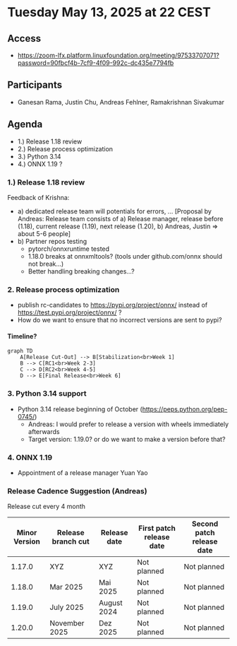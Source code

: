 # Tuesday May 13, 2025 at 22 CEST

## Access
* https://zoom-lfx.platform.linuxfoundation.org/meeting/97533707071?password=90fbcf4b-7cf9-4f09-992c-dc435e7794fb

## Participants
* Ganesan Rama, Justin Chu, Andreas Fehlner, Ramakrishnan Sivakumar

## Agenda
* 1.) Release 1.18 review
* 2.) Release process optimization
* 3.) Python 3.14
* 4.) ONNX 1.19 ? 

### 1.) Release 1.18 review ###
Feedback of Krishna:
* a) dedicated release team will potentials for errors, ... [Proposal by Andreas: Release team consists of a) Release manager, release before (1.18), current release (1.19), next release (1.20), b) Andreas, Justin => about 5-6 people] 
* b) Partner repos testing
    * pytorch/onnxruntime tested
    * 1.18.0 breaks at onnxmltools? (tools under github.com/onnx should not break...)
    * Better handling breaking changes...?

### 2. Release process optimization ###
* publish rc-candidates to https://pypi.org/project/onnx/ instead of https://test.pypi.org/project/onnx/ ?
* How do we want to ensure that no incorrect versions are sent to pypi?

#### Timeline?
```mermaid
graph TD
    A[Release Cut-Out] --> B[Stabilization<br>Week 1]
    B --> C[RC1<br>Week 2-3]
    C --> D[RC2<br>Week 4-5]
    D --> E[Final Release<br>Week 6]
 ```

### 3. Python 3.14 support ###
* Python 3.14 release beginning of October (https://peps.python.org/pep-0745/) 
  * Andreas: I would prefer to release a version with wheels immediately afterwards
  * Target version: 1.19.0? or do we want to make a version before that?

### 4. ONNX 1.19 ##
* Appointment of a release manager Yuan Yao

### Release Cadence Suggestion (Andreas) ###

Release cut every 4 month

| Minor Version | Release branch cut | Release date | First patch release date | Second patch release date|
| --- | --- | --- | --- | --- |
| 1.17.0 | XYZ | XYZ | Not planned | Not planned |
| 1.18.0 | Mar 2025 | Mai 2025 | Not planned | Not planned |
| 1.19.0 | July 2025 | August 2024 | Not planned |  Not planned |
| 1.20.0 | November 2025 | Dez 2025 | Not planned | Not planned |
